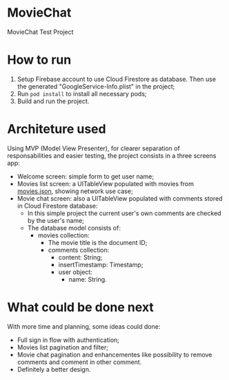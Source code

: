 # MovieChat
MovieChat Test Project

# How to run

1. Setup Firebase account to use Cloud Firestore as database. Then use the generated "GoogleService-Info.plist" in the project;
2. Run `pod install` to install all necessary pods;
3. Build and run the project.

# Architeture used

Using MVP (Model View Presenter), for clearer separation of responsabilities and easier testing, the project consists in a three
screens app:

- Welcome screen: simple form to get user name;
- Movies list screen: a UITableView populated with movies from [movies.json](https://tender-mclean-00a2bd.netlify.com/mobile/movies.json), showing network use case;
- Movie chat screen: also a UITableView populated with comments stored in Cloud Firestore database:
  - In this simple project the current user's own comments are checked by the user's name;
  - The database model consists of:
    - movies collection:
      - The movie title is the document ID;
      - comments collection:
        - content: String;
        - insertTimestamp: Timestamp;
        - user object:
          - name: String.

# What could be done next

With more time and planning, some ideas could done:

- Full sign in flow with authentication;
- Movies list pagination and filter;
- Movie chat pagination and enhancementes like possibility to remove comments
and comment in other comment.
- Definitely a better design.
